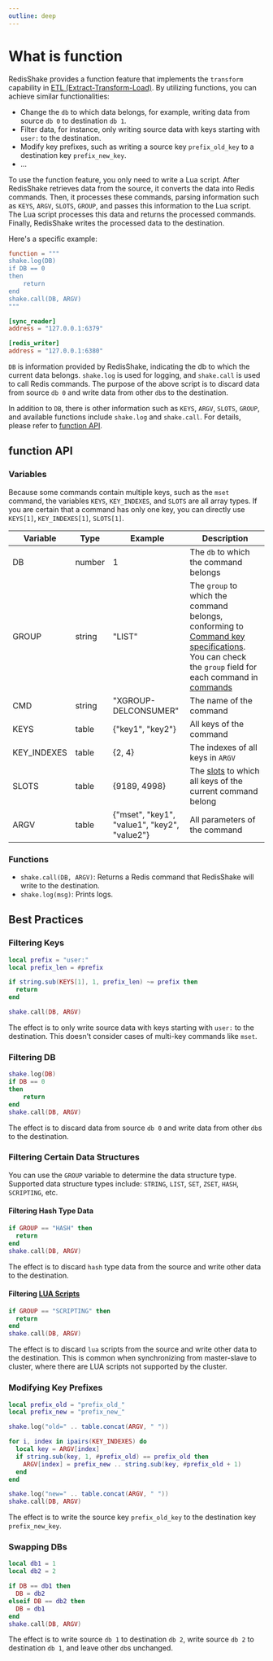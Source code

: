 ```yaml
---
outline: deep
---
```


# What is function

RedisShake provides a function feature that implements the `transform` capability in [ETL (Extract-Transform-Load)](https://en.wikipedia.org/wiki/Extract,_transform,_load). By utilizing functions, you can achieve similar functionalities:
* Change the `db` to which data belongs, for example, writing data from source `db 0` to destination `db 1`.
* Filter data, for instance, only writing source data with keys starting with `user:` to the destination.
* Modify key prefixes, such as writing a source key `prefix_old_key` to a destination key `prefix_new_key`.
* ...

To use the function feature, you only need to write a Lua script. After RedisShake retrieves data from the source, it converts the data into Redis commands. Then, it processes these commands, parsing information such as `KEYS`, `ARGV`, `SLOTS`, `GROUP`, and passes this information to the Lua script. The Lua script processes this data and returns the processed commands. Finally, RedisShake writes the processed data to the destination.

Here's a specific example:
```toml
function = """
shake.log(DB)
if DB == 0
then
    return
end
shake.call(DB, ARGV)
"""

[sync_reader]
address = "127.0.0.1:6379"

[redis_writer]
address = "127.0.0.1:6380"
```
`DB` is information provided by RedisShake, indicating the db to which the current data belongs. `shake.log` is used for logging, and `shake.call` is used to call Redis commands. The purpose of the above script is to discard data from source `db 0` and write data from other `db`s to the destination.

In addition to `DB`, there is other information such as `KEYS`, `ARGV`, `SLOTS`, `GROUP`, and available functions include `shake.log` and `shake.call`. For details, please refer to [function API](#function-api).

## function API

### Variables

Because some commands contain multiple keys, such as the `mset` command, the variables `KEYS`, `KEY_INDEXES`, and `SLOTS` are all array types. If you are certain that a command has only one key, you can directly use `KEYS[1]`, `KEY_INDEXES[1]`, `SLOTS[1]`.

| Variable | Type | Example | Description |
|-|-|-|-----|
| DB | number | 1 | The `db` to which the command belongs |
| GROUP | string | "LIST" | The `group` to which the command belongs, conforming to [Command key specifications](https://redis.io/docs/reference/key-specs/). You can check the `group` field for each command in [commands](https://github.com/tair-opensource/RedisShake/tree/v4/scripts/commands) |
| CMD | string | "XGROUP-DELCONSUMER" | The name of the command |
| KEYS | table | {"key1", "key2"} | All keys of the command |
| KEY_INDEXES | table | {2, 4} | The indexes of all keys in `ARGV` |
| SLOTS | table | {9189, 4998} | The [slots](https://redis.io/docs/reference/cluster-spec/#key-distribution-model) to which all keys of the current command belong |
| ARGV | table | {"mset", "key1", "value1", "key2", "value2"} | All parameters of the command |

### Functions
* `shake.call(DB, ARGV)`: Returns a Redis command that RedisShake will write to the destination.
* `shake.log(msg)`: Prints logs.

## Best Practices


### Filtering Keys

```lua
local prefix = "user:"
local prefix_len = #prefix

if string.sub(KEYS[1], 1, prefix_len) ~= prefix then
  return
end

shake.call(DB, ARGV)
```

The effect is to only write source data with keys starting with `user:` to the destination. This doesn't consider cases of multi-key commands like `mset`.

### Filtering DB

```lua
shake.log(DB)
if DB == 0
then
    return
end
shake.call(DB, ARGV)
```

The effect is to discard data from source `db 0` and write data from other `db`s to the destination.


### Filtering Certain Data Structures

You can use the `GROUP` variable to determine the data structure type. Supported data structure types include: `STRING`, `LIST`, `SET`, `ZSET`, `HASH`, `SCRIPTING`, etc.

#### Filtering Hash Type Data
```lua
if GROUP == "HASH" then
  return
end
shake.call(DB, ARGV)
```

The effect is to discard `hash` type data from the source and write other data to the destination.

#### Filtering [LUA Scripts](https://redis.io/docs/interact/programmability/eval-intro/)

```lua
if GROUP == "SCRIPTING" then
  return
end
shake.call(DB, ARGV)
```

The effect is to discard `lua` scripts from the source and write other data to the destination. This is common when synchronizing from master-slave to cluster, where there are LUA scripts not supported by the cluster.

### Modifying Key Prefixes

```lua
local prefix_old = "prefix_old_"
local prefix_new = "prefix_new_"

shake.log("old=" .. table.concat(ARGV, " "))

for i, index in ipairs(KEY_INDEXES) do
  local key = ARGV[index]
  if string.sub(key, 1, #prefix_old) == prefix_old then
    ARGV[index] = prefix_new .. string.sub(key, #prefix_old + 1)
  end
end

shake.log("new=" .. table.concat(ARGV, " "))
shake.call(DB, ARGV)
```
The effect is to write the source key `prefix_old_key` to the destination key `prefix_new_key`.

### Swapping DBs
    
```lua
local db1 = 1
local db2 = 2

if DB == db1 then
  DB = db2
elseif DB == db2 then
  DB = db1
end
shake.call(DB, ARGV)
```

The effect is to write source `db 1` to destination `db 2`, write source `db 2` to destination `db 1`, and leave other `db`s unchanged.
